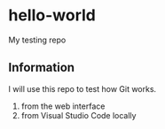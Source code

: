 # hello-world
My testing repo


## Information
I will use this repo to test how Git works.
1. from the web interface
2. from Visual Studio Code locally
